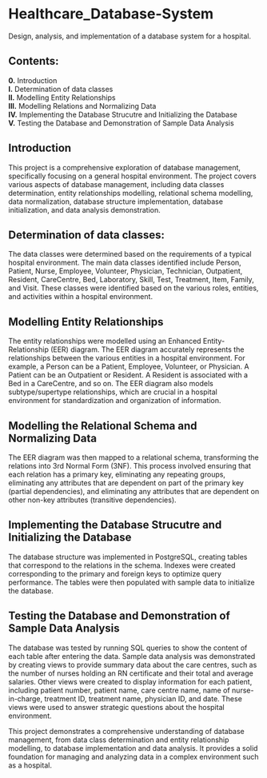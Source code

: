 # Healthcare_Database-System
Design, analysis, and implementation of a database system for a hospital.
## Contents:
**0.** Introduction  
**I.** Determination of data classes  
**II.** Modelling Entity Relationships  
**III.** Modelling Relations and Normalizing Data  
**IV.** Implementing the Database Strucutre and Initializing the Database  
**V.** Testing the Database and Demonstration of Sample Data Analysis  

## Introduction
This project is a comprehensive exploration of database management, specifically focusing on a general hospital environment. The project covers various aspects of database management, including data classes determination, entity relationships modelling, relational schema modelling, data normalization, database structure implementation, database initialization, and data analysis demonstration.

## Determination of data classes:
The data classes were determined based on the requirements of a typical hospital environment. The main data classes identified include Person, Patient, Nurse, Employee, Volunteer, Physician, Technician, Outpatient, Resident, CareCentre, Bed, Laboratory, Skill, Test, Treatment, Item, Family, and Visit. These classes were identified based on the various roles, entities, and activities within a hospital environment.

## Modelling Entity Relationships
The entity relationships were modelled using an Enhanced Entity-Relationship (EER) diagram. The EER diagram accurately represents the relationships between the various entities in a hospital environment. For example, a Person can be a Patient, Employee, Volunteer, or Physician. A Patient can be an Outpatient or Resident. A Resident is associated with a Bed in a CareCentre, and so on. The EER diagram also models subtype/supertype relationships, which are crucial in a hospital environment for standardization and organization of information.

## Modelling the Relational Schema and Normalizing Data
The EER diagram was then mapped to a relational schema, transforming the relations into 3rd Normal Form (3NF). This process involved ensuring that each relation has a primary key, eliminating any repeating groups, eliminating any attributes that are dependent on part of the primary key (partial dependencies), and eliminating any attributes that are dependent on other non-key attributes (transitive dependencies).

## Implementing the Database Strucutre and Initializing the Database
The database structure was implemented in PostgreSQL, creating tables that correspond to the relations in the schema. Indexes were created corresponding to the primary and foreign keys to optimize query performance. The tables were then populated with sample data to initialize the database.

## Testing the Database and Demonstration of Sample Data Analysis
The database was tested by running SQL queries to show the content of each table after entering the data. Sample data analysis was demonstrated by creating views to provide summary data about the care centres, such as the number of nurses holding an RN certificate and their total and average salaries. Other views were created to display information for each patient, including patient number, patient name, care centre name, name of nurse-in-charge, treatment ID, treatment name, physician ID, and date. These views were used to answer strategic questions about the hospital environment.

This project demonstrates a comprehensive understanding of database management, from data class determination and entity relationship modelling, to database implementation and data analysis. It provides a solid foundation for managing and analyzing data in a complex environment such as a hospital.



